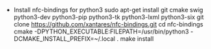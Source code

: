 * Install nfc-bindings for python3
    sudo apt-get install git cmake swig python3-dev python3-pip python3-tk python3-lxml python3-six
    git clone https://github.com/xantares/nfc-bindings.git
    cd nfc-bindings
    cmake -DPYTHON_EXECUTABLE:FILEPATH=/usr/bin/python3 -DCMAKE_INSTALL_PREFIX=~/.local .
    make install
